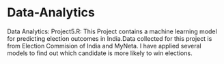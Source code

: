 # Data-Analytics
Data Analytics: 
Project5.R: This Project contains a machine learning model for predicting election outcomes in India.Data collected for 
this project is from Election Commision of India and MyNeta. I have applied several models to find out which candidate is 
more likely to win elections.

